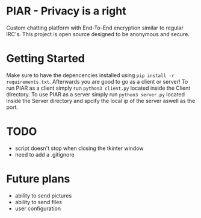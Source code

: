 # PIAR - Privacy is a right
Custom chatting platform with End-To-End encryption similar to regular IRC's. This project is open source designed to be anonymous and secure.

# Getting Started
Make sure to have the depencencies installed using ```pip install -r requirements.txt```. Afterwards you are good to go as a client or server! To run PIAR as a client simply run ```python3 client.py``` located inside the Client directory. To use PIAR as a server simply run ```python3 server.py``` located inside the Server directory and spcify the local ip of the server aswell as the port. 

# TODO
* script doesn't stop when closing the tkinter window
* need to add a .gitignore

# Future plans
* ability to send pictures
* ability to send files
* user configuration